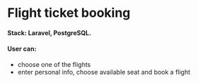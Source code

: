 # Flight ticket booking

#### Stack: Laravel, PostgreSQL.

#### User can:
- choose one of the flights
- enter personal info, choose available seat and book a flight